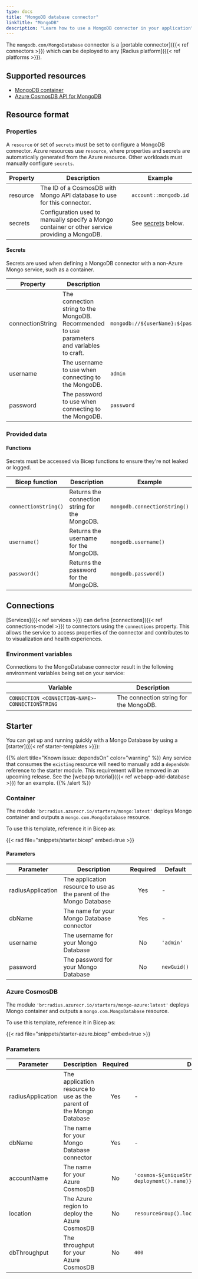 ```yaml
---
type: docs
title: "MongoDB database connector"
linkTitle: "MongoDB"
description: "Learn how to use a MongoDB connector in your application"
---
```


The `mongodb.com/MongoDatabase` connector is a [portable connector]({{< ref connectors >}}) which can be deployed to any [Radius platform]({{< ref platforms >}}).

## Supported resources

- [MongoDB container](https://hub.docker.com/_/mongo/)
- [Azure CosmosDB API for MongoDB](https://docs.microsoft.com/en-us/azure/cosmos-db/mongodb-introduction)

## Resource format

### Properties

A `resource` or set of `secrets` must be set to configure a MongoDB connector. Azure resources use `resource`, where properties and secrets are automatically generated from the Azure resource. Other workloads must manually configure `secrets`.

| Property | Description | Example |
|----------|-------------|---------|
| resource | The ID of a CosmosDB with Mongo API database to use for this connector. | `account::mongodb.id`
| secrets  | Configuration used to manually specify a Mongo container or other service providing a MongoDB. | See [secrets](#secrets) below.

#### Secrets

Secrets are used when defining a MongoDB connector with a non-Azure Mongo service, such as a container.

| Property | Description | Example |
|----------|-------------|---------|
| connectionString | The connection string to the MongoDB. Recommended to use parameters and variables to craft. | `mongodb://${userName}:${password}@${container.spec.hostname}:...`
| username | The username to use when connecting to the MongoDB. | `admin`
| password | The password to use when connecting to the MongoDB. | `password`

### Provided data

#### Functions

Secrets must be accessed via Bicep functions to ensure they're not leaked or logged.

| Bicep function | Description | Example |
|----------------|-------------|---------|
| `connectionString()` | Returns the connection string for the MongoDB. | `mongodb.connectionString()` |
| `username()` | Returns the username for the MongoDB. | `mongodb.username()` |
| `password()` | Returns the password for the MongoDB. | `mongodb.password()` |

## Connections

[Services]({{< ref services >}}) can define [connections]({{< ref connections-model >}}) to connectors using the `connections` property. This allows the service to access properties of the connector and contributes to to visualization and health experiences.

### Environment variables

Connections to the MongoDatabase connector result in the following environment variables being set on your service:

| Variable | Description |
|----------|-------------|
| `CONNECTION_<CONNECTION-NAME>-CONNECTIONSTRING` | The connection string for the MongoDB. |

## Starter

You can get up and running quickly with a Mongo Database by using a [starter]({{< ref starter-templates >}}):

{{% alert title="Known issue: dependsOn" color="warning" %}}
Any service that consumes the `existing` resource will need to manually add a `dependsOn` reference to the starter module. This requirement will be removed in an upcoming release. See the [webapp tutorial]({{< ref webapp-add-database >}}) for an example.
{{% /alert %}}

### Container

The module `'br:radius.azurecr.io/starters/mongo:latest'` deploys Mongo container and outputs a `mongo.com.MongoDatabase` resource.

To use this template, reference it in Bicep as:

{{< rad file="snippets/starter.bicep" embed=true >}}

#### Parameters

| Parameter | Description | Required | Default |
|-----------|-------------|:--------:|---------|
| radiusApplication | The application resource to use as the parent of the Mongo Database | Yes | - |
| dbName | The name for your Mongo Database connector | Yes | - |
| username | The username for your Mongo Database | No | `'admin'` |
| password | The password for your Mongo Database | No | `newGuid()` |

### Azure CosmosDB

The module `'br:radius.azurecr.io/starters/mongo-azure:latest'` deploys Mongo container and outputs a `mongo.com.MongoDatabase` resource.

To use this template, reference it in Bicep as:

{{< rad file="snippets/starter-azure.bicep" embed=true >}}

### Parameters

| Parameter | Description | Required | Default |
|-----------|-------------|:--------:|---------|
| radiusApplication | The application resource to use as the parent of the Mongo Database | Yes | - |
| dbName | The name for your Mongo Database connector | Yes | - |
| accountName | The name for your Azure CosmosDB | No | `'cosmos-${uniqueString(resourceGroup().id, deployment().name)}'` |
| location | The Azure region to deploy the Azure CosmosDB | No | `resourceGroup().location` |
| dbThroughput | The throughput for your Azure CosmosDB | No | `400` |
